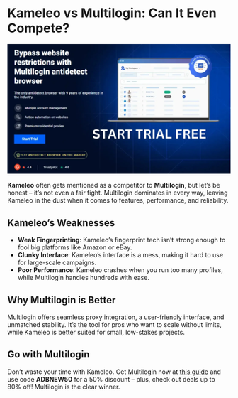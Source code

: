 # Kameleo vs Multilogin: Can It Even Compete?

![Multilogin Interface](assets/Multilogin.jpg)

**Kameleo** often gets mentioned as a competitor to **Multilogin**, but let’s be honest – it’s not even a fair fight. Multilogin dominates in every way, leaving Kameleo in the dust when it comes to features, performance, and reliability.

## Kameleo’s Weaknesses
- **Weak Fingerprinting**: Kameleo’s fingerprint tech isn’t strong enough to fool big platforms like Amazon or eBay.
- **Clunky Interface**: Kameleo’s interface is a mess, making it hard to use for large-scale campaigns.
- **Poor Performance**: Kameleo crashes when you run too many profiles, while Multilogin handles hundreds with ease.

## Why Multilogin is Better
Multilogin offers seamless proxy integration, a user-friendly interface, and unmatched stability. It’s the tool for pros who want to scale without limits, while Kameleo is better suited for small, low-stakes projects.

## Go with Multilogin
Don’t waste your time with Kameleo. Get Multilogin now at [this guide](https://adblogin.com/multilogin/) and use code **ADBNEW50** for a 50% discount – plus, check out deals up to 80% off! Multilogin is the clear winner.